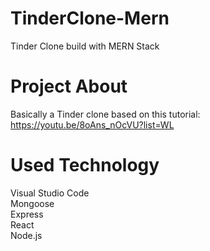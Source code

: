 # TinderClone-Mern  
Tinder Clone build with MERN Stack  
# Project About  
Basically a Tinder clone based on this tutorial: https://youtu.be/8oAns_nOcVU?list=WL  

# Used Technology  
Visual Studio Code  
Mongoose  
Express  
React  
Node.js  
